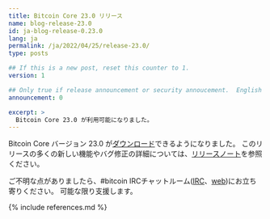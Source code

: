 ```yaml
---
title: Bitcoin Core 23.0 リリース
name: blog-release-23.0
id: ja-blog-release-0.23.0
lang: ja
permalink: /ja/2022/04/25/release-23.0/
type: posts

## If this is a new post, reset this counter to 1.
version: 1

## Only true if release announcement or security annoucement.  English posts only
announcement: 0

excerpt: >
  Bitcoin Core 23.0 が利用可能になりました。
---
```


Bitcoin Core バージョン 23.0 が[ダウンロード][download page]できるようになりました。
このリリースの多くの新しい機能やバグ修正の詳細については、[リリースノート][release notes]を参照ください。

ご不明な点がありましたら、#bitcoin IRCチャットルーム([IRC][irc]、[web][web irc])にお立ち寄りください。
可能な限り支援します。

[release notes]: /ja/releases/23.0/
[IRC]: irc://irc.libera.chat/bitcoin
[web irc]: https://web.libera.chat/#bitcoin
[download page]: /ja/download

{% include references.md %}
